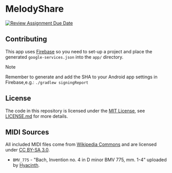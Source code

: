 # MelodyShare

[![Review Assignment Due Date](https://classroom.github.com/assets/deadline-readme-button-24ddc0f5d75046c5622901739e7c5dd533143b0c8e959d652212380cedb1ea36.svg)](https://classroom.github.com/a/ZX5kW5CC)

## Contributing

This app uses [Firebase](https://firebase.google.com/) so you need to set-up a project and place the generated `google-services.json` into the `app/` directory.

> [!NOTE]
> Remember to generate and add the SHA to your Android app settings in Firebase,e.g.:
> `./gradlew signingReport`

## License

The code in this repository is licensed under the [MIT License](https://opensource.org/license/mit), see [LICENSE.md](./LICENSE.md) for more details.

## MIDI Sources

All included MIDI files come from [Wikipedia Commons](https://commons.wikimedia.org/) and are licensed under [CC BY-SA 3.0](https://creativecommons.org/licenses/by-sa/3.0/deed.en). 

- `BMV_775` - "Bach, Invention no. 4 in D minor BMV 775, mm. 1-4" uploaded by [Hyacinth](https://en.wikipedia.org/wiki/User:Hyacinth).
